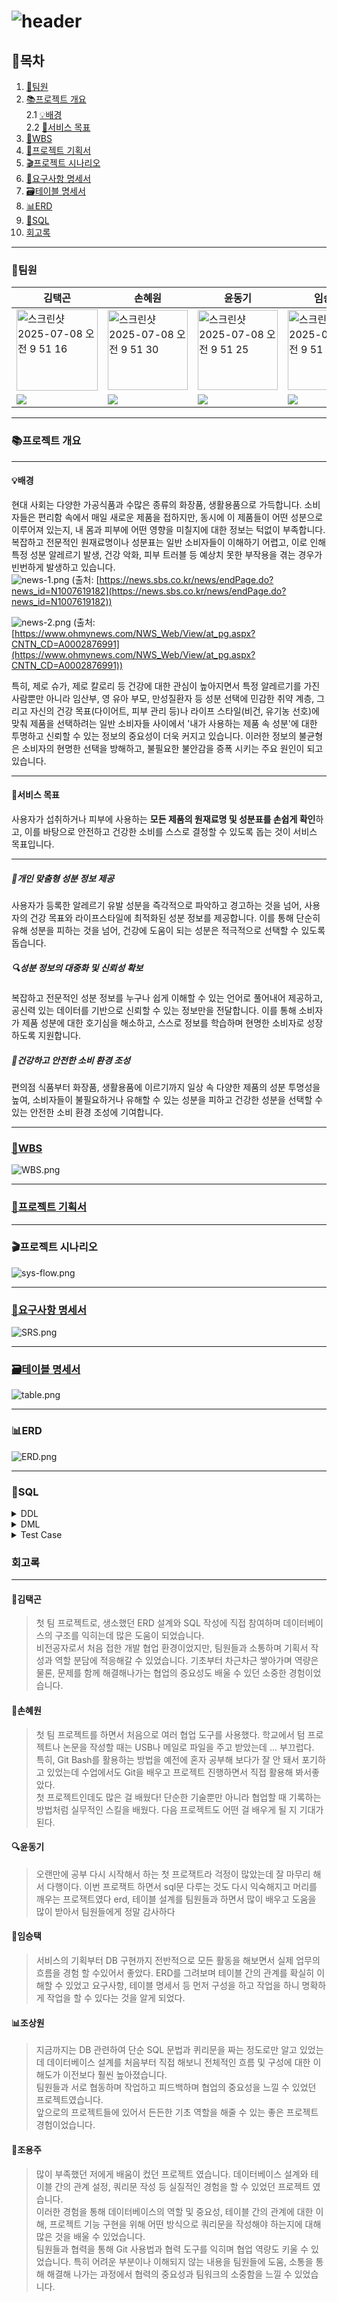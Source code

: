 # ![header](https://capsule-render.vercel.app/api?type=waving&color=auto&height=300&section=header&text=Ingredient_CheckIT&fontSize=90)

## 👀목차
1. [👥팀원](#팀원)
2. [📚프로젝트 개요](#프로젝트-개요)  
	2.1 [💡배경](#배경)  
	2.2 [🎯서비스 목표](#서비스-목표)  
3. [📅WBS](#WBS)
4. [📄프로젝트 기획서](#프로젝트-기획서)
5. [🎬프로젝트 시나리오](#프로젝트-시나리오)  
6. [📘요구사항 명세서](#요구사항-명세서)  
7. [🗃️테이블 명세서](#테이블-명세서)
8. [📊ERD](#ERD)
9. [💾SQL](#SQL)
10. [회고록](#회고록)
---
### 👥팀원

| 김택곤 | 손혜원 | 윤동기 | 임승택 | 조상원 | 조용주 |
| --- | --- | --- | --- | --- | --- |
|  <img width="130" alt="스크린샷 2025-07-08 오전 9 51 16" src="https://github.com/user-attachments/assets/ef9c2dd8-56d9-4b2a-bc00-bac16587590c" />   |  <img width="128" alt="스크린샷 2025-07-08 오전 9 51 30" src="https://github.com/user-attachments/assets/b2ecc98e-c8ed-409e-8d43-0585772a1080" /> | <img width="128" alt="스크린샷 2025-07-08 오전 9 51 25" src="https://github.com/user-attachments/assets/c313e8c4-2866-446f-a47b-5743634f98f1" /> | <img width="128" alt="스크린샷 2025-07-08 오전 9 51 59" src="https://github.com/user-attachments/assets/153e1a3d-707d-4394-8799-a118f676e9f6" />| <img width="129" alt="스크린샷 2025-07-08 오전 9 54 25" src="https://github.com/user-attachments/assets/c6460299-db56-439f-84be-68b2fcf8d2af" />|  <img width="129" alt="스크린샷 2025-07-08 오전 9 51 47" src="https://github.com/user-attachments/assets/b3d89c7e-364c-4350-8064-261435051522" />|
|<a href="" target="_blank"><img src="https://img.shields.io/badge/github-181717.svg?style=for-the-badge&logo=github&logoColor=white" /></a> | <a href="https://github.com/sonhyee" target="_blank"><img src="https://img.shields.io/badge/github-181717.svg?style=for-the-badge&logo=github&logoColor=white" /></a> | <a href="https://github.com/ydg010" target="_blank"><img src="https://img.shields.io/badge/github-181717.svg?style=for-the-badge&logo=github&logoColor=white" /></a> | <a href="https://github.com/lst405656" target="_blank"><img src="https://img.shields.io/badge/github-181717.svg?style=for-the-badge&logo=github&logoColor=white" /></a> | <a href="https://github.com/sangwon5579" target="_blank"><img src="https://img.shields.io/badge/github-181717.svg?style=for-the-badge&logo=github&logoColor=white" /></a> | <a href="https://github.com/whwjyj" target="_blank"><img src="https://img.shields.io/badge/github-181717.svg?style=for-the-badge&logo=github&logoColor=white" /></a> |


---

### 📚프로젝트 개요
---
#### 💡배경
현대 사회는 다양한 가공식품과 수많은 종류의 화장품, 생활용품으로 가득합니다. 소비자들은 편리함 속에서 매일 새로운 제품을 접하지만, 동시에 이 제품들이 어떤 성분으로 이루어져 있는지, 내 몸과 피부에 어떤 영향을 미칠지에 대한 정보는 턱없이 부족합니다. 복잡하고 전문적인 원재료명이나 성분표는 일반 소비자들이 이해하기 어렵고, 이로 인해 특정 성분 알레르기 발생, 건강 악화, 피부 트러블 등 예상치 못한 부작용을 겪는 경우가 빈번하게 발생하고 있습니다.  
![news-1.png](./image/news-1.png) (출처: [https://news.sbs.co.kr/news/endPage.do?news_id=N1007619182](https://news.sbs.co.kr/news/endPage.do?news_id=N1007619182))  

![news-2.png](./image/news-2.png) (출처: [https://www.ohmynews.com/NWS_Web/View/at_pg.aspx?CNTN_CD=A0002876991](https://www.ohmynews.com/NWS_Web/View/at_pg.aspx?CNTN_CD=A0002876991))


특히, 제로 슈가, 제로 칼로리 등 건강에 대한 관심이 높아지면서 특정 알레르기를 가진 사람뿐만 아니라 임산부, 영 유아 부모, 만성질환자 등 성분 선택에 민감한 취약 계층, 그리고 자신의 건강 목표(다이어트, 피부 관리 등)나 라이프 스타일(비건, 유기농 선호)에 맞춰 제품을 선택하려는 일반 소비자들 사이에서 '내가 사용하는 제품 속 성분'에 대한 투명하고 신뢰할 수 있는 정보의 중요성이 더욱 커지고 있습니다. 이러한 정보의 불균형은 소비자의 현명한 선택을 방해하고, 불필요한 불안감을 증폭 시키는 주요 원인이 되고 있습니다.  

---
#### 🎯서비스 목표

사용자가 섭취하거나 피부에 사용하는 **모든 제품의 원재료명 및 성분표를 손쉽게 확인**하고, 이를 바탕으로 안전하고 건강한 소비를 스스로 결정할 수 있도록 돕는 것이 서비스 목표입니다. 

---
##### 👤개인 맞춤형 성분 정보 제공
 사용자가 등록한 알레르기 유발 성분을 즉각적으로 파악하고 경고하는 것을 넘어, 사용자의 건강 목표와 라이프스타일에 최적화된 성분 정보를 제공합니다. 이를 통해 단순히 유해 성분을 피하는 것을 넘어, 건강에 도움이 되는 성분은 적극적으로 선택할 수 있도록 돕습니다.
##### 🔍성분 정보의 대중화 및 신뢰성 확보
 복잡하고 전문적인 성분 정보를 누구나 쉽게 이해할 수 있는 언어로 풀어내어 제공하고, 공신력 있는 데이터를 기반으로 신뢰할 수 있는 정보만을 전달합니다. 이를 통해 소비자가 제품 성분에 대한 호기심을 해소하고, 스스로 정보를 학습하며 현명한 소비자로 성장하도록 지원합니다.
##### 🌱건강하고 안전한 소비 환경 조성
 편의점 식품부터 화장품, 생활용품에 이르기까지 일상 속 다양한 제품의 성분 투명성을 높여, 소비자들이 불필요하거나 유해할 수 있는 성분을 피하고 건강한 성분을 선택할 수 있는 안전한 소비 환경 조성에 기여합니다.  

---

### [📅WBS](https://docs.google.com/spreadsheets/d/1ywVBV67NrzWV-1znNUS8sd5j1ng35hN3S3RMZ7b0pGk/edit?gid=509945759#gid=509945759)
![WBS.png](./image/WBS.png)  

---

### [📄프로젝트 기획서](https://docs.google.com/document/d/1dea6-qKtYOETbKuGAM2aO-TD-QRYQuiLapuRkPCAjp8/edit?usp=sharing)

---

### 🎬프로젝트 시나리오
![sys-flow.png](./image/sys-flow.png)  

---

### [📘요구사항 명세서](https://docs.google.com/spreadsheets/d/1ywVBV67NrzWV-1znNUS8sd5j1ng35hN3S3RMZ7b0pGk/edit?gid=433577389#gid=433577389)
![SRS.png](./image/SRS.png)  

---

### [🗃️테이블 명세서](https://docs.google.com/spreadsheets/d/1ywVBV67NrzWV-1znNUS8sd5j1ng35hN3S3RMZ7b0pGk/edit?gid=2018217042#gid=2018217042)
![table.png](./image/table.png)  

---
### 📊ERD
![ERD.png](./image/ERD.png)  

---
### 💾SQL

<details>
	<summary>DDL</summary>

#### 사용자 테이블
```SQL
CREATE TABLE `users`(
	`user_id` 	UUID 		DEFAULT UUID()  		   			       COMMENT '사용자 ID',
	`user_name` 	VARCHAR(255) 	NOT NULL 			   			       COMMENT '사용자 이름',
	`user_pw` 	VARCHAR(255) 	NOT NULL 			   			       COMMENT '사용자 비밀번호',
	`user_email` 	VARCHAR(255) 	NOT NULL 			   			       COMMENT '사용자 이메일',
	`user_nickname` VARCHAR(100) 	NOT NULL 			   			       COMMENT '사용자 닉네임', 
	`user_type` 	CHAR(20) 	NOT NULL DEFAULT 'user' 	   			       COMMENT '사용자 유형(user/manager)',
	`reg_date` 	DATETIME 	NOT NULL DEFAULT CURRENT_TIMESTAMP 			       COMMENT '가입 일자',
	`update_date` 	DATETIME 	NOT NULL DEFAULT CURRENT_TIMESTAMP ON UPDATE CURRENT_TIMESTAMP COMMENT '수정 일자',
	`delete_date` 	DATETIME 								       COMMENT '탈퇴 일자',
	`is_deleted` 	BOOLEAN 	NOT NULL DEFAULT FALSE 					       COMMENT '탈퇴 여부',
	
	-- 제약 조건
	CONSTRAINT PRIMARY KEY (user_id),
	CONSTRAINT uq_user_email    UNIQUE (user_email),
	CONSTRAINT uq_user_nickname UNIQUE (user_nickname),
	CONSTRAINT chk_user_type    CHECK (`user_type` IN ('user', 'manager'))
);

```

#### 제품 테이블
``` SQL
CREATE TABLE `products`(
	`product_id`   BIGINT 		AUTO_INCREMENT 						       COMMENT '제품 ID',
	`product_name` VARCHAR(255) 	NOT NULL 						       COMMENT '제품 이름',
	`brand_name`   VARCHAR(255) 								       COMMENT '브랜드',
	`category`     VARCHAR(100) 	NOT NULL 						       COMMENT '카테고리',
	`img_url`      TEXT 									       COMMENT '제품 이미지', 
	`enrolled_id`  UUID 		NOT NULL 						       COMMENT '등록자 ID',
	`reg_date`     DATETIME 	NOT NULL DEFAULT CURRENT_TIMESTAMP 			       COMMENT '등록 일자',
	`update_date`  DATETIME 	NOT NULL DEFAULT CURRENT_TIMESTAMP ON UPDATE CURRENT_TIMESTAMP COMMENT '수정 일자',
	
	-- 제약 조건
	CONSTRAINT PRIMARY KEY (product_id),
	CONSTRAINT fk_products_enrolled_id FOREIGN KEY (enrolled_id) REFERENCES users(user_id)
);
```

#### 성분 테이블
``` SQL
CREATE TABLE `ingredients`(
	`ingr_id` 	   BIGINT 	AUTO_INCREMENT 						       COMMENT '성분 ID',
	`ingr_name` 	   VARCHAR(255) NOT NULL 						       COMMENT '성분 이름',
	`description`      TEXT 								       COMMENT '설명',
	`functionality`    TEXT 	NOT NULL 						       COMMENT '기능',
	`usage` 	   TEXT 	NOT NULL 						       COMMENT '용도',
	`potential_risks`  TEXT 								       COMMENT '잠재적 위험성',
	`safety_rating`    VARCHAR(50) 								       COMMENT '안전 등급',
	`reference_source` TEXT         NOT NULL 					               COMMENT '정보출처',
	`enrolled_id` 	   UUID         NOT NULL                                                       COMMENT '등록자 ID',
	`reg_date` 	   DATETIME     NOT NULL DEFAULT CURRENT_TIMESTAMP 			       COMMENT '등록 일자',
	`update_date`	   DATETIME     NOT NULL DEFAULT CURRENT_TIMESTAMP ON UPDATE CURRENT_TIMESTAMP COMMENT '수정 일자',
	
	-- 제약 조건
	CONSTRAINT PRIMARY KEY (ingr_id),
	CONSTRAINT fk_ingredients_enrolled_id FOREIGN KEY (enrolled_id) REFERENCES users(user_id)
);
```

#### 질병 테이블
``` SQL
CREATE TABLE `diseases`(
	`disease_id`     BIGINT        AUTO_INCREMENT 						      COMMENT '질병 ID',
	`disease_name`   VARCHAR(255)  NOT NULL 						      COMMENT '질병 이름',
	`disease_info`   TEXT 									      COMMENT '질병 정보',
	`disease_effect` TEXT 									      COMMENT '증상',
	`enrolled_id`    UUID 	       NOT NULL                        				      COMMENT '등록자 ID',
	`reg_date`       DATETIME      NOT NULL DEFAULT CURRENT_TIMESTAMP 			      COMMENT '등록 일자',
	`update_date`    DATETIME      NOT NULL DEFAULT CURRENT_TIMESTAMP ON UPDATE CURRENT_TIMESTAMP COMMENT '수정 일자',
	
	-- 제약 조건
	CONSTRAINT PRIMARY KEY (disease_id),
	CONSTRAINT fk_diseases_enrolled_id FOREIGN KEY (enrolled_id) REFERENCES users(user_id)
);
```

#### 라이프 스타일 테이블
``` SQL
CREATE TABLE `life_styles`(
	`life_style_id`   BIGINT 	AUTO_INCREMENT 						       COMMENT '라이프 스타일 ID',
	`life_style_name` VARCHAR(255)  NOT NULL 						       COMMENT '라이프 스타일명',
	`enrolled_id`     UUID 		NOT NULL 						       COMMENT '등록자 ID',
	`reg_date`        DATETIME 	NOT NULL DEFAULT CURRENT_TIMESTAMP 			       COMMENT '등록 일자',
	`update_date`     DATETIME 	NOT NULL DEFAULT CURRENT_TIMESTAMP ON UPDATE CURRENT_TIMESTAMP COMMENT '수정 일자',
	
	-- 제약 조건
	CONSTRAINT PRIMARY KEY (life_style_id),
	CONSTRAINT fk_life_styles_enrolled_id FOREIGN KEY (enrolled_id) REFERENCES users(user_id)
);
```

#### 제품 성분 관계 테이블
``` SQL
CREATE TABLE `product_ingredients`(
	`product_ingredients_id` BIGINT   AUTO_INCREMENT NOT NULL 					 COMMENT ' 제품 성분 ID',
	`product_id` 		 BIGINT   NOT NULL 							 COMMENT '제품 ID',
	`ingr_id` 		 BIGINT   NOT NULL 						         COMMENT '성분 ID',
	`enrolled_id` 		 UUID 	  NOT NULL                                                       COMMENT '관리자 아이디',
	`reg_date` 		 DATETIME NOT NULL DEFAULT CURRENT_TIMESTAMP 			         COMMENT '등록 일자',
	`update_date` 		 DATETIME NOT NULL DEFAULT CURRENT_TIMESTAMP ON UPDATE CURRENT_TIMESTAMP COMMENT '수정 일자',
	
	-- 제약 조건
	CONSTRAINT PRIMARY KEY (product_ingredients_id),
	CONSTRAINT uq_product_ingredient 	      UNIQUE (product_id, ingr_id),
	CONSTRAINT fk_product_ingredients_enrolled_id FOREIGN KEY (enrolled_id) REFERENCES users(user_id),
	CONSTRAINT fk_product_ingredients_ingr_id     FOREIGN KEY (ingr_id) 	REFERENCES ingredients(ingr_id),
	CONSTRAINT fk_product_ingredients_product_id  FOREIGN KEY (product_id)  REFERENCES products(product_id)
);
```

#### 성분 질병 관계 테이블
``` SQL
CREATE TABLE `ingredient_diseases`(
	`ingredient_diseases_id` BIGINT      AUTO_INCREMENT NOT NULL 					    COMMENT '성분-질병 관계 ID',
	`ingr_id` 		 BIGINT      NOT NULL 							    COMMENT '성분 ID',
	`disease_id` 		 BIGINT      NOT NULL 							    COMMENT '질병 ID',
	`description`		 TEXT 									    COMMENT '설명',
	`reference_source` 	 TEXT 									    COMMENT '출처',
	`type` 			 VARCHAR(20) NOT NULL 							    COMMENT '성분 질병 관계(good/bad)',
	`enrolled_id` 		 UUID 	     NOT NULL 							    COMMENT '등록자 ID',
	`reg_date` 		 DATETIME    NOT NULL DEFAULT CURRENT_TIMESTAMP 			    COMMENT '등록 일자',
	`update_date` 		 DATETIME    NOT NULL DEFAULT CURRENT_TIMESTAMP ON UPDATE CURRENT_TIMESTAMP COMMENT '수정 일자',
	
	-- 제약 조건
	CONSTRAINT PRIMARY KEY (ingredient_diseases_id),
	CONSTRAINT uq_ingredient_diseases 	      UNIQUE (ingr_id, diseases_id),
	CONSTRAINT fk_ingredient_diseases_enrolled_id FOREIGN KEY (enrolled_id) REFERENCES users(user_id),
	CONSTRAINT fk_ingredient_diseases_ingr_id     FOREIGN KEY (ingr_id) 	REFERENCES ingredients(ingr_id),
	CONSTRAINT fk_ingredient_diseases_disease_id  FOREIGN KEY (disease_id)  REFERENCES diseases(disease_id),
	CONSTRAINT chk_ingredient_diseases_type       CHECK (`type` IN ('good', 'bad'))
);
```

#### 라이프 스타일 성분 관계 테이블
``` SQL
CREATE TABLE `life_style_ingredients`(
	`life_style_ingredients_id` BIGINT 	AUTO_INCREMENT NOT NULL 				       COMMENT ' 라이프스타일 성분 ID',
	`life_style_id` 	    BIGINT 	NOT NULL 					               COMMENT '라이프스타일 ID',
	`ingr_id` 		    BIGINT 	NOT NULL 						       COMMENT '성분 ID',
	`type` 			    VARCHAR(20) NOT NULL 						       COMMENT '라이프스타일 성분 관계(good/bad)',
	`enrolled_id` 		    UUID 	NOT NULL 						       COMMENT '관리자 아이디',
	`reg_date` 		    DATETIME 	NOT NULL DEFAULT CURRENT_TIMESTAMP 			       COMMENT '등록 일자',
	`update_date` 		    DATETIME 	NOT NULL DEFAULT CURRENT_TIMESTAMP ON UPDATE CURRENT_TIMESTAMP COMMENT '수정 일자',
	
	-- 제약 조건
	CONSTRAINT PRIMARY KEY (life_style_ingredients_id),
	CONSTRAINT uq_life_style_ingredients 		   UNIQUE (ingr_id, life_style_id),
	CONSTRAINT fk_life_style_ingredients_life_style_id FOREIGN KEY (life_style_id) REFERENCES life_styles(life_style_id),
	CONSTRAINT fk_life_style_ingredients_ingr_id       FOREIGN KEY (ingr_id)       REFERENCES ingredients(ingr_id),
	CONSTRAINT fk_life_style_ingredients_enrolled_id   FOREIGN KEY (enrolled_id)   REFERENCES users(user_id),
	CONSTRAINT chk_life_style_ingredients_type         CHECK (`type` IN ('good', 'bad'))
);
```

#### 사용자 질병 관계 테이블
``` SQL
CREATE TABLE `user_diseases`(
	`user_diseases_id` BIGINT   AUTO_INCREMENT NOT NULL 					   COMMENT ' 사용자 질병 ID',
	`user_id` 	   UUID     NOT NULL 							   COMMENT '사용자 ID',
	`disease_id` 	   BIGINT   NOT NULL 							   COMMENT '질병 ID',
	`reg_date` 	   DATETIME NOT NULL DEFAULT CURRENT_TIMESTAMP 				   COMMENT '등록 일자',
	`update_date` 	   DATETIME NOT NULL DEFAULT CURRENT_TIMESTAMP ON UPDATE CURRENT_TIMESTAMP COMMENT '수정 일자',
	
	-- 제약 조건
	CONSTRAINT PRIMARY KEY (user_diseases_id),
	CONSTRAINT uq_user_diseases 		UNIQUE (user_id, diseases_id),
	CONSTRAINT fk_user_diseases_user_id 	FOREIGN KEY (user_id) 	 REFERENCES users(user_id),
	CONSTRAINT fk_user_diseases_diseases_id FOREIGN KEY (disease_id) REFERENCES diseases(disease_id)
);
```

#### 사용자 라이프스타일 관계 테이블
``` SQL
CREATE TABLE `user_life_styles`(
	`user_life_styles_id` BIGINT   AUTO_INCREMENT NOT NULL 					      COMMENT ' 사용자 라이프스타일 ID',
	`user_id` 	      UUID     NOT NULL 						      COMMENT '사용자 ID',
	`life_style_id`       BIGINT   NOT NULL 						      COMMENT '라이프스타일 ID',
	`reg_date` 	      DATETIME NOT NULL DEFAULT CURRENT_TIMESTAMP 			      COMMENT '등록 일자',
	`update_date` 	      DATETIME NOT NULL DEFAULT CURRENT_TIMESTAMP ON UPDATE CURRENT_TIMESTAMP COMMENT '수정 일자',
	
	-- 제약 조건
	CONSTRAINT PRIMARY KEY (user_life_styles_id),
	CONSTRAINT uq_user_life_style             UNIQUE (user_id, life_style_id),
	CONSTRAINT fk_user_life_styles_users_id   FOREIGN KEY (user_id)       REFERENCES users(user_id),
	CONSTRAINT fk_user_life_styles_life_style FOREIGN KEY (life_style_id) REFERENCES life_styles(life_style_id)
);
```

#### 사용자 즐겨찾기 테이블
``` SQL
CREATE TABLE `user_favorites`(
	`user_favorites_id` BIGINT      AUTO_INCREMENT NOT NULL 				       COMMENT ' 사용자 즐겨찾기 ID',
	`user_id` 	    UUID        NOT NULL 						       COMMENT '사용자 ID',
	`type` 		    VARCHAR(20) NOT NULL 						       COMMENT '즐겨찾기한 대상',
	`item_id` 	    BIGINT      NOT NULL  						       COMMENT '즐겨찾기 대상 ID',
	`reg_date` 	    DATETIME    NOT NULL DEFAULT CURRENT_TIMESTAMP 			       COMMENT '등록 일자',
	`update_date` 	    DATETIME    NOT NULL DEFAULT CURRENT_TIMESTAMP ON UPDATE CURRENT_TIMESTAMP COMMENT '수정 일자',
	
	-- 제약 조건
	CONSTRAINT PRIMARY KEY (user_favorites_id),
	CONSTRAINT fk_user_favorites_users_id FOREIGN KEY (user_id) REFERENCES users(user_id),
	CONSTRAINT ck_user_favorites_type     CHECK (`type` IN ('products', 'ingredients', 'diseases'))
);
```

</details>


<details>
	<summary>DML</summary>

#### 회원가입 (요구사항 코드 : member-001)
```SQL
INSERT INTO users
(user_id, user_name, user_pw, user_email, user_nickname, reg_date, update_date)
VALUES (UUID(), '이름', '비밀번호', '이메일', '닉네임', NOW(), NOW());
```

#### 로그인 (요구사항 코드 : member-002)
```SQL
SELECT user_email,
       user_pw
FROM users
WHERE user_email = '이메일' 
	AND user_pw = '비밀번호'
	AND is_deleted = FALSE;
```

#### 회원정보수정 (요구사항 코드 : member-004)
##### 이메일 변경
```SQL
UPDATE users 
SET user_email = '변경할 이메일' 
WHERE user_email = '이메일' 
	AND user_pw = '비밀번호' 
	AND is_deleted = FALSE;
```

##### 비밀번호 변경
```SQL
UPDATE users 
SET user_pw = '변경할 비밀번호' 
WHERE user_email = '이메일' 
	AND user_pw = '비밀번호' 
	AND is_deleted = FALSE;
```

##### 질병 정보 변경
```SQL
UPDATE user_diseases
SET disease_id = '변경할 질병 ID' 
WHERE user_id = '사용자 ID'
	AND disease_id = '변경하고 싶은 질병 ID';
```
```SQL
SELECT user_name AS '이름',
       disease_name AS '변경된 질병명',
       disease_info AS '변경된 질병 정보',
       disease_effect AS '변경된 질병 효과'
FROM users u  
INNER JOIN user_diseases u_d   
	ON u.user_id = u_d.user_id
INNER JOIN diseases d  
	ON d.disease_id = u_d.diseases_id
WHERE u.user_id = '사용자 ID';
```

##### 즐겨찾기 변경
```SQL
UPDATE user_favorites
SET item_id = '변경할 즐겨찾기 대상 ID'
WHERE user_id = '사용자 ID'
	AND item_id = '변경하고 싶은 즐겨찾기 대상 ID';
```
```SQL
SELECT user_name AS '이름',
       item_id AS '변경된 즐겨찾기한 대상 아이템 ID',
       `type` AS '변경된 즐겨찾기 대상'
FROM users u
INNER JOIN user_favorites u_f  
	ON u.user_id = u_f.user_id
WHERE u.user_id = '사용자 ID';
```

##### 성향 변경
```SQL
UPDATE user_life_styles
SET life_style_id = '변경할 라이프스타일 ID'
WHERE user_id = '사용자 ID'
      AND life_style_id = '변경하고 싶은 라이프스타일 ID';
```
```SQL
SELECT user_name AS '이름',
       life_style_name AS '변경된 라이프스타일'
FROM users u 
INNER JOIN user_life_styles u_l  
	ON u.user_id = u_l.user_id  
INNER JOIN life_styles l  
	ON l.life_style_id = u_l.life_style_id   
WHERE u.user_id = '사용자 ID';
```

#### 회원 탈퇴 (요구사항 코드 : member-005)
``` SQL
UPDATE `users`
SET `is_deleted` = TRUE,
    `delete_date` = CURRENT_TIMESTAMP
WHERE `user_id` = '' AND `is_deleted` = FALSE;
```

#### 회원 등록 정보 조회 (요구사항 코드 : member-006)
``` SQL
SELECT u.user_id,
       d.disease_name,
       l.life_style_name
FROM users u
INNER JOIN user_disease u_d
	ON u.user_id = u_d.user_id 
INNER JOIN disease d
	ON u_d.diseases_id = d.disease_id
INNER JOIN user_life_styles u_l
	ON u.user_id = u_l.user_id
INNER JOIN life_styles l
	ON u_l.life_style_id = l.life_style_id
WHERE user_id = 'input_id';
```

#### 회원 관심 상품 / 재료 / 질병 조회 (요구사항 코드 : member-007)
``` SQL
SELECT f.user_id,
       f.type,
       p.product_name
FROM user_favorites f
INNER JOIN products p
	ON f.item_id = p.product_id
WHERE f.user_id = 'input_id';

SELECT f.user_id,
       f.type,
       i.ingr_name
FROM user_favorites f
INNER JOIN ingredient i
	ON f.item_id = i.ingr_id
WHERE f.user_id = 'input_id';

SELECT f.user_id,
       f.type,
       d.disease_name
FROM user_favorites f
INNER JOIN diseases d
	ON f.item_id = d.disease_id
WHERE f.user_id = 'input_id';
```
#### 성분 검색 (요구사항 코드 : ingredient-001,002,003,004)
```SQL
SELECT ingr_name,
       `description`,
       functionality,
       `usage`, 	
       potential_risks, 
       safety_rating,
       reference_source
FROM ingredients
WHERE ingr_name = '살리실산';
```

#### 제품 검색 (요구사항 코드 : product-001,002)
```SQL
SELECT p.product_name,
       p.brand_name,
       p.category, 
       p.img_url
FROM products AS p
WHERE p.product_name = '펩시 라임';
```

```SQL
SELECT p.brand_name,
       p.product_name,
       p.category, 
       p.img_url
FROM products AS p
WHERE p.brand_name = 'CJ'
```
#### 제품 상세 검색 (요구사항 코드 : product-003)
```SQL
SELECT p.product_name,
       p.brand_name,
       p.category,
       p.img_url,
       d.disease_name,
       i.ingr_name,
       i_d.type
FROM products AS p
LEFT JOIN product_ingredients AS p_i
	ON p.product_id = p_i.product_id
LEFT JOIN ingredients AS i 
	ON p_i.ingr_id = i.ingr_id
LEFT JOIN ingredient_diseases AS i_d
	ON i_d.ingr_id = i.ingr_id
LEFT JOIN diseases AS d
	ON i_d.disease_id = d.disease_id
WHERE p.product_name = '오레오 쿠키' AND i_d.type = 'bad';
```

#### 질환 검색 (요구사항 코드 : disease-001,002,003)
```SQL
SELECT d.disease_info,
	   d.disease_effect,
	   ind.type,
	   i.ingr_name
FROM diseases d 
LEFT JOIN ingredient_diseases ind
	ON ind.disease_id = d.disease_id
LEFT JOIN ingredients i
	ON i.ingr_id = ind.ingr_id
WHERE disease_name LIKE '아토피 피부염';
```

#### 위험 표시 (요구사항 코드 : user-product-001)
```SQL
SELECT i.description,
	   i.safety_rating
from ingredients i
LEFT JOIN ingredient_diseases id 
	ON id.ingr_id = i.ingr_id
LEFT JOIN user_diseases ud 
	ON ud.disease_id = id.disease_id
LEFT JOIN users u 
	ON u.user_id = ud.user_id
WHERE user_name = '홍길동';
```

#### 사용자 라이프 스타일 위험 표시 (요구사항 코드 : user-product-002)
```SQL
SELECT l.life_style_name,
	   i.ingr_name,
	    lsi.`type`
from life_styles l
LEFT JOIN life_style_ingredients lsi 
	ON lsi.life_style_id = l.life_style_id
LEFT JOIN user_life_styles uls 
	ON uls.life_style_id = l.life_style_id
LEFT JOIN users u 
	ON u.user_id = uls.user_id
LEFT JOIN ingredients i 
	ON i.ingr_id = lsi.ingr_id
WHERE user_name = '홍길동';
```

#### 추천 (요구사항 코드 : user-product-003)
```SQL
SELECT lsi.ingr_id,
	   l.life_style_name,
	   i.ingr_name, 
	    lsi.`type` 
FROM life_styles l
LEFT JOIN life_style_ingredients lsi 
	ON lsi.life_style_id = l.life_style_id
LEFT JOIN ingredients i 
	ON i.ingr_id = lsi.ingr_id
LEFT JOIN user_life_styles uls 
	ON uls.life_style_id = l.life_style_id
LEFT JOIN users u 
	ON u.user_id = uls.user_id
WHERE user_name = '홍길동'
	AND lsi.`type` = 'good';
```

#### 성분 추가 (요구사항 코드 : admin-001)
```SQL
INSERT INTO ingredients(
	ingr_name,
	`description`,
	functionality, 
	`usage`,
	potential_risks, 
	safety_rating, 
	reference_source,
	enrolled_id,
	reg_date,
	update_date)
VALUES (
	'테스트 성분', 
	'테스트 성분 설명.', 
	'테스트 성분 기능', 
	'테스트 성분 용도', 
	'테스트 성분 잠재적 위험성', 
	'테스트 성분 위험 등급EWG 3', 
	'테스트url : https://www.ewg.org', 
	@yoondk_id,
	CURRENT_TIMESTAMP,
	CURRENT_TIMESTAMP);
```

#### 성분 삭제 (요구사항 코드 : admin-002)
```SQL
DELETE 
FROM ingredients
WHERE ingr_id = 70;
```

#### 성분 업데이트 (요구사항 코드 : admin-003)
```SQL
UPDATE ingredients
SET ingr_name = '설탕탕',
	`description` = '설탕보다 더 달아',
	enrolled_id = @yoondk_id,
	update_date = CURRENT_TIMESTAMP
WHERE ingr_id = 72;
```

#### 제품 추가 (요구사항 코드 : admin-004)
```SQL
INSERT INTO products (
	product_name, 
	brand_name, 
	category,
	img_url, 
	enrolled_id, 
	reg_date, 
	update_date) 
VALUES (
	'테스트 제품 이름', 
	'테스트 제품 브랜드', 
	'테스트 제품 카테고리', 
	'테스트 url : https://pepsi.com/lime.jpg', 
	@yoondk_id,
	CURRENT_TIMESTAMP,
	CURRENT_TIMESTAMP);
```

#### 제품 삭제 (요구사항 코드 : admin-005)
```SQL
DELETE 
FROM products
WHERE product_id = 280;
```

#### 제품 업데이트 (요구사항 코드 : admin-006)
```SQL
UPDATE products
SET product_name = '펩시 진짜 라임',
	brand_name = 'Pepssssssi',
	enrolled_id = @yoondk_id,
	update_date = CURRENT_TIMESTAMP
WHERE product_id = 281;
```

#### 질병 추가 (요구사항 코드 : admin-007)
```SQL
INSERT INTO diseases (
	disease_name, 
	disease_info, 
	disease_effect, 
	enrolled_id,
	reg_date,
	update_date) 
VALUES (
	'테스트 질병', 
	'테스트 질병 정보', 
	'테스트 질병 증상', 
	@yoondk_id,
	CURRENT_TIMESTAMP,
	CURRENT_TIMESTAMP);
```

#### 질병 삭제 (요구사항 코드 : admin-008)
```SQL
DELETE 
FROM diseases
WHERE disease_id = 90;
```

#### 질병 업데이트 (요구사항 코드 : admin-009)
```SQL
UPDATE diseases
SET disease_name = '아토피',
	 disease_effect = '엄청 가려움',
	 enrolled_id = @yoondk_id,
	 update_date = CURRENT_TIMESTAMP
WHERE disease_id = 91;
```

#### 라이프 스타일 추가 (요구사항 코드 : admin-010)
```SQL
INSERT INTO life_styles (
	life_style_name, 
	enrolled_id,
	reg_date,
	update_date) 
VALUES (
	'테스트 라스', 
	@chosw_id,
	CURRENT_TIMESTAMP,
	CURRENT_TIMESTAMP);
```

#### 라이프 스타일 삭제 (요구사항 코드 : admin-011)
```SQL
DELETE 
FROM life_styles
WHERE life_style_id = 14;
```

#### 라이프 스타일 업데이트 (요구사항 코드 : admin-012)
```SQL
UPDATE life_styles
SET life_style_name = '슈퍼비건',
	enrolled_id = @yoondk_id,
	update_date = CURRENT_TIMESTAMP
WHERE life_style_id = 15;

```

#### 성분 제품 관계 추가 (요구사항 코드 : admin-013)
```SQL
INSERT INTO product_ingredients (
	product_id, 
	ingr_id, 
	enrolled_id) 
VALUES (
	16,
	16,
	@yoondk_id);
```

#### 성분 제품 관계 삭제 (요구사항 코드 : admin-014)
```SQL
DELETE 
FROM product_ingredients
WHERE product_ingredients_id = 139;
```

#### 성분 제품 관계 업데이트 (요구사항 코드 : admin-015)
```SQL
UPDATE product_ingredients
SET product_id = 10,
	ingr_id = 5,
	enrolled_id = @yoondk_id,
	update_date = CURRENT_TIMESTAMP
WHERE product_ingredients_id = 140;
```

#### 성분 질병 관계 추가 (요구사항 코드 : admin-016)
```SQL
INSERT INTO ingredient_diseases (
	ingr_id, 
	disease_id, 
	`description`, 
	reference_source, 
	`type`, 
	enrolled_id)
VALUES (
	17, 
	17, 
	'테스트 설명1', 
	'테스트 url : https://ncbi.nlm.nih.gov/pubmed/24640902', 
	'good',
	@yoondk_id);
```

#### 성분 질병 관계 삭제 (요구사항 코드 : admin-017)
```SQL
DELETE 
FROM ingredient_diseases
WHERE ingredient_diseases_id = 60;

```

#### 성분 질병 관계 업데이트 (요구사항 코드 : admin-018)
```SQL
UPDATE ingredient_diseases
SET ingr_id = 17,
	disease_id = 17,
	`description` = '새로운 설명 추가',
	reference_source = '출처 url 수정',
	enrolled_id = @yoondk_id,
	update_date = CURRENT_TIMESTAMP
WHERE ingredient_diseases_id = 60;

```

#### 라이프 스타일 질병 관계 추가 (요구사항 코드 : admin-019)
```SQL
INSERT INTO life_style_ingredients (
	life_style_id, 
	ingr_id, 
	`type`, 
	enrolled_id)
VALUES (
	2, 
	2, 
	'good', 
	@chosw_id);
```

#### 라이프 스타일 질병 관계 삭제 (요구사항 코드 : admin-020)
```SQL
DELETE 
FROM life_style_ingredients
WHERE life_style_ingredients_id = 75;
```

#### 라이프 스타일 질병 관계 업데이트 (요구사항 코드 : admin-021)
```SQL
UPDATE life_style_ingredients
SET life_style_id = 2,
	 ingr_id = 2,
	 `type` = 'bad' ,
	 enrolled_id = @yoondk_id,
	 update_date = CURRENT_TIMESTAMP
WHERE life_style_ingredients_id = 75;
```

</details>

<details>
	<summary>Test Case</summary>

#### 회원가입 (요구사항 코드: member-001)
![스크린샷 2025-07-08 170719](https://github.com/user-attachments/assets/b4059401-b039-4ef3-994a-5592f0f164ce)

#### 로그인 (요구사항 코드: member-002)
![스크린샷 2025-07-08 171021](https://github.com/user-attachments/assets/190b67b3-836f-437d-a8af-9922b412cc92)

#### 회원정보수정 (요구사항 코드: member-004)
##### 이메일 변경
![스크린샷 2025-07-08 171230](https://github.com/user-attachments/assets/5ada453c-53cb-431c-9d31-9d12fa931a5e)

##### 비밀번호 변경
![스크린샷 2025-07-08 171417](https://github.com/user-attachments/assets/ff110df7-6fa5-4eb9-ab2e-59076bce6069)

##### 질병 정보 변경
###### 질병 정보 변경 전
![image](https://github.com/user-attachments/assets/e2e2e570-7b44-45af-a23a-bf21206631bb)
###### 질병 정보 변경 후
![질병 정보 변경 후](https://github.com/user-attachments/assets/d4c7b926-22ca-43df-b877-bebe3d25fcb6)


##### 즐겨찾기 변경
###### 즐겨찾기 변경 전
![즐겨찾기 변경 전](https://github.com/user-attachments/assets/f15aa15e-20cc-4e98-88ed-f62a4f110c80)
###### 즐겨찾기 변경 후
![즐겨찾기 변경 후](https://github.com/user-attachments/assets/96cd88ca-01cc-4f0d-aab3-15b2b87629c4)

##### 성향 변경
###### 성향 변경 전
![성향 변경 전](https://github.com/user-attachments/assets/13452702-9ba7-46eb-bbcf-bcb819f7a5a8)
###### 성향 변경 후
![image](https://github.com/user-attachments/assets/5ada498d-430b-489a-84e5-e86523f665f3)

#### 회원 탈퇴 (요구사항 코드 : member-005)
###### 회원 탈퇴 전
![회원 탈퇴 전](https://github.com/user-attachments/assets/f1aeb06d-15be-4c93-ae2c-627772fa44e3)

###### 회원 탈퇴 후
![회원 탈퇴 후](https://github.com/user-attachments/assets/f0f847dd-519f-4b38-9307-4edd1cc91aeb)

#### 자신의 등록 정보 조회 (요구사항 코드 : member-006)
![image](https://github.com/user-attachments/assets/be7d90ce-25e5-486f-8eaf-55b1e72855d0)

#### 자신의 관심 상품 / 재료 / 질병 조회 (요구사항 코드 : member-007)
![image](https://github.com/user-attachments/assets/2b669296-0c59-4891-ad8a-46799f09c824)

#### 성분 검색 (요구사항 코드 : ingredient-001,002,003,004)
![ingredient-1,2,3,4](https://github.com/user-attachments/assets/ba6a97c5-11ea-4b12-a6c1-05b3ab4e7c67)

#### 제품 검색 (요구사항 코드 : product-001,002)
![product-002](https://github.com/user-attachments/assets/1885c52b-6ac6-4f25-9f9d-19a8a1c1cc52)

![product-002-2](https://github.com/user-attachments/assets/15b09879-1c61-4479-ae74-cf7db5c60996)

#### 제품 상세 검색 (요구사항 코드 : product-003)
![product-003](https://github.com/user-attachments/assets/6caee963-12d8-4169-9a32-03eaceb40f0b)

#### 질환 검색 (요구사항 코드 : disease-001,002,003)
<img width="720" alt="스크린샷 2025-07-08 오후 5 53 07" src="https://github.com/user-attachments/assets/4af3cb8b-b322-496f-823d-4996e0d39cf6" />

#### 위험 표시 (요구사항 코드 : user-product-001)
<img width="460" alt="스크린샷 2025-07-08 오후 5 53 27" src="https://github.com/user-attachments/assets/09dde48c-6aac-4996-bc96-6c5ab4a6a6bb" />

#### 사용자 라이프 스타일 위험 표시 (요구사항 코드 : user-product-002)
<img width="396" alt="스크린샷 2025-07-09 오전 9 47 25" src="https://github.com/user-attachments/assets/31615022-61e9-4f04-8f7b-40f8618da745" />

#### 추천 (요구사항 코드 : user-product-003)
<img width="412" alt="스크린샷 2025-07-09 오전 9 47 34" src="https://github.com/user-attachments/assets/dd01e309-94ec-4901-9d17-5bd46851a812" />

#### 성분 추가 (요구사항 코드 : admin-001)
![admin-001](https://github.com/user-attachments/assets/468f5f26-eace-4533-b8a5-75a223ff409f)

#### 성분 삭제 (요구사항 코드 : admin-002)
![admin-002](https://github.com/user-attachments/assets/eb7bad59-dbf2-4f0c-9cdb-e5bbc33a6539)

#### 성분 업데이트 (요구사항 코드 : admin-003)
![admin-003](https://github.com/user-attachments/assets/38e153ba-a6ca-4067-9196-7149ef8ba70d)

#### 제품 추가 (요구사항 코드 : admin-004)
![admin-004](https://github.com/user-attachments/assets/6f56b6c3-1347-4183-82cd-646bc7149048)

#### 제품 삭제 (요구사항 코드 : admin-005)
![admin-005](https://github.com/user-attachments/assets/218905cb-8dc0-4ec2-be57-0cf1f8a64dfb)

#### 제품 업데이트 (요구사항 코드 : admin-006)
![admin-006](https://github.com/user-attachments/assets/d7585bd4-0f7a-48f0-8a1a-fe2ce1b1671a)

#### 질병 추가 (요구사항 코드 : admin-007)
![admin-007](https://github.com/user-attachments/assets/3e970f8c-ddaf-4c3b-bc44-9728df212454)

#### 질병 삭제 (요구사항 코드 : admin-008)
![admin-008](https://github.com/user-attachments/assets/3844e506-aa24-4d16-838d-a9c1573c3a8c)

#### 질병 업데이트 (요구사항 코드 : admin-009)
![admin-009](https://github.com/user-attachments/assets/f7de2c9f-0812-4a4c-9a42-31f0ed0bda30)

#### 라이프 스타일 추가 (요구사항 코드 : admin-010)
![admin-010](https://github.com/user-attachments/assets/b19d39b1-f393-4a6a-b86f-a2ac8b8714d5)

#### 라이프 스타일 삭제 (요구사항 코드 : admin-011)
![admin-011](https://github.com/user-attachments/assets/a2f96fff-df04-49b6-baf6-5153d5f9334a)

#### 라이프 스타일 업데이트 (요구사항 코드 : admin-012)
![admin-012](https://github.com/user-attachments/assets/fbb29065-2d39-4d19-9d8b-2382f05d2584)

#### 성분 제품 관계 추가 (요구사항 코드 : admin-013)
![admin-013](https://github.com/user-attachments/assets/c48c7613-c520-4ef7-8791-3f2ecfb66088)

#### 성분 제품 관계 삭제 (요구사항 코드 : admin-014)
![admin-014](https://github.com/user-attachments/assets/9c43f5c1-9523-4b79-a168-64568683c801)

#### 성분 제품 관계 업데이트 (요구사항 코드 : admin-015)
![admin-015](https://github.com/user-attachments/assets/54f465fa-c694-4513-858b-3af0c0052560)

#### 성분 질병 관계 추가 (요구사항 코드 : admin-016)
![admin-016](https://github.com/user-attachments/assets/00808ef7-e98c-4b05-81bd-b2ed4cb63468)

#### 성분 질병 관계 삭제 (요구사항 코드 : admin-017)
![admin-017](https://github.com/user-attachments/assets/00f4bc5f-d0ea-408b-b3b1-ac7f25ae2100)

#### 성분 질병 관계 업데이트 (요구사항 코드 : admin-018)
![admin-018](https://github.com/user-attachments/assets/16af6da3-b19d-4119-962d-ebf62c1c48dc)

#### 라이프 스타일 질병 관계 추가 (요구사항 코드 : admin-019)
![admin-019](https://github.com/user-attachments/assets/ef4caa47-2974-4649-9c5d-e15b78d44f13)

#### 라이프 스타일 질병 관계 삭제 (요구사항 코드 : admin-020)
![admin-020](https://github.com/user-attachments/assets/2d231719-cd8c-4ed2-b97a-8e00e3da1f35)

#### 라이프 스타일 질병 관계 업데이트 (요구사항 코드 : admin-021)
![admin-021](https://github.com/user-attachments/assets/1f8deb5f-1161-43db-824e-cc7dd7daf187)




</details>

### 회고록
---
#### 🧪김택곤
> 첫 팀 프로젝트로, 생소했던 ERD 설계와 SQL 작성에 직접 참여하며 데이터베이스의 구조를 익히는데 많은 도움이 되었습니다.  
> 비전공자로서 처음 접한 개발 협업 환경이었지만, 팀원들과 소통하며 기획서 작성과 역할 분담에 적응해갈 수 있었습니다.
> 기초부터 차근차근 쌓아가며 역량은 물론, 문제를 함께 해결해나가는 협업의 중요성도 배울 수 있던 소중한 경험이었습니다.

#### 🌸손혜원
> 첫 팀 프로젝트를 하면서 처음으로 여러 협업 도구를 사용했다. 학교에서 텀 프로젝트나 논문을 작성할 때는 USB나 메일로 파일을 주고 받았는데 ... 부끄럽다.  
특히, Git Bash를 활용하는 방법을 예전에 혼자 공부해 보다가 잘 안 돼서 포기하고 있었는데 수업에서도 Git을 배우고 프로젝트 진행하면서 직접 활용해 봐서좋았다.  
첫 프로젝트인데도 많은 걸 배웠다! 단순한 기술뿐만 아니라 협업할 때 기록하는 방법처럼 실무적인 스킬을 배웠다. 다음 프로젝트도 어떤 걸 배우게 될 지 기대가 된다.

#### 🔍윤동기
> 오랜만에 공부 다시 시작해서 하는 첫 프로잭트라 걱정이 많았는데 잘 마무리 해서 다행이다.
이번 프로잭트 하면서 sql문 다루는 것도 다시 익숙해지고 머리를 깨우는 프로잭트였다
erd, 테이블 설계를 팀원들과 하면서 많이 배우고 도움을 많이 받아서 팀원들에게 정말 감사하다

#### 🌿임승택
> 서비스의 기획부터 DB 구현까지 전반적으로 모든 활동을 해보면서 실제 업무의 흐름을 경험 할 수있어서 좋았다. ERD를 그려보며 테이블 간의 관계를 확실히 이해할 수 있었고 요구사항, 테이블 명세서 등 먼저 구성을 하고 작업을 하니 명확하게 작업을 할 수 있다는 것을 알게 되었다.

#### 📊조상원
> 지금까지는 DB 관련하여 단순 SQL 문법과 퀴리문을 짜는 정도로만 알고 있었는데 데이터베이스 설계를 처음부터 직접 해보니 전체적인 흐름 및 구성에 대한 이해도가 이전보다 훨씬 높아졌습니다.  
팀원들과 서로 협동하며 작업하고 피드백하며 협업의 중요성을 느낄 수 있었던 프로젝트였습니다.  
앞으로의 프로젝트들에 있어서 든든한 기초 역할을 해줄 수 있는 좋은 프로젝트 경험이었습니다.

#### 🧬조용주
> 많이 부족했던 저에게 배움이 컸던 프로젝트 였습니다. 데이터베이스 설계와 테이블 간의 관계 설정, 쿼리문 작성 등 실질적인 경험을 할 수 있었던 프로젝트 였습니다.  
이러한 경험을 통해 데이터베이스의 역할 및 중요성, 테이블 간의 관계에 대한 이해, 프로젝트 기능 구현을 위해 어떤 방식으로 쿼리문을 작성해야 하는지에 대해 많은 것을 배울 수 있었습니다.  
팀원들과 협력을 통해 Git 사용법과 협력 도구를 익히며 협업 역량도 키울 수 있었습니다. 특히 어려운 부분이나 이해되지 않는 내용을 팀원들에 도움, 소통을 통해 해결해 나가는 과정에서 협력의 중요성과 팀워크의 소중함을 느낄 수 있었습니다.
